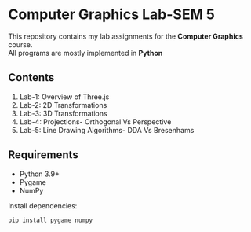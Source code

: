 # Computer Graphics Lab-SEM 5

This repository contains my lab assignments for the **Computer Graphics** course.  
All programs are mostly implemented in **Python**

## Contents

1. Lab-1: Overview of Three.js
2. Lab-2: 2D Transformations
3. Lab-3: 3D Transformations
4. Lab-4: Projections- Orthogonal Vs Perspective
5. Lab-5: Line Drawing Algorithms- DDA Vs Bresenhams

## Requirements
- Python 3.9+
- Pygame
- NumPy

Install dependencies:
```bash
pip install pygame numpy
